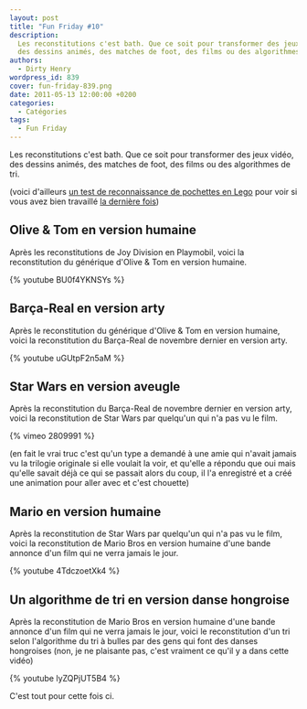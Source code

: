 ```yaml
---
layout: post
title: "Fun Friday #10"
description:
  Les reconstitutions c'est bath. Que ce soit pour transformer des jeux vidéo,
  des dessins animés, des matches de foot, des films ou des algorithmes de tri.
authors:
  - Dirty Henry
wordpress_id: 839
cover: fun-friday-839.png
date: 2011-05-13 12:00:00 +0200
categories:
  - Catégories
tags:
  - Fun Friday
---
```


Les reconstitutions c'est bath. Que ce soit pour transformer des jeux vidéo, des
dessins animés, des matches de foot, des films ou des algorithmes de tri.

(voici d'ailleurs
[un test de reconnaissance de pochettes en Lego](http://www.telegraph.co.uk/culture/culturepicturegalleries/8296237/Lego-album-covers-quiz.html?image=25)
pour voir si vous avez bien travaillé [la dernière fois](801))

## Olive & Tom en version humaine

Après les reconstitutions de Joy Division en Playmobil, voici la reconstitution
du générique d'Olive & Tom en version humaine.

{% youtube BU0f4YKNSYs %}

## Barça-Real en version arty

Après le reconstitution du générique d'Olive & Tom en version humaine, voici la
reconstitution du Barça-Real de novembre dernier en version arty.

{% youtube uGUtpF2n5aM %}

## Star Wars en version aveugle

Après la reconstitution du Barça-Real de novembre dernier en version arty, voici
la reconstitution de Star Wars par quelqu'un qui n'a pas vu le film.

{% vimeo 2809991 %}

(en fait le vrai truc c'est qu'un type a demandé à une amie qui n'avait jamais
vu la trilogie originale si elle voulait la voir, et qu'elle a répondu que oui
mais qu'elle savait déjà ce qui se passait alors du coup, il l'a enregistré et a
créé une animation pour aller avec et c'est chouette)

## Mario en version humaine

Après la reconstitution de Star Wars par quelqu'un qui n'a pas vu le film, voici
la reconstitution de Mario Bros en version humaine d'une bande annonce d'un film
qui ne verra jamais le jour.

{% youtube 4TdczoetXk4 %}

## Un algorithme de tri en version danse hongroise

Après la reconstitution de Mario Bros en version humaine d'une bande annonce
d'un film qui ne verra jamais le jour, voici le reconstitution d'un tri selon
l'algorithme du tri à bulles par des gens qui font des danses hongroises (non,
je ne plaisante pas, c'est vraiment ce qu'il y a dans cette vidéo)

{% youtube lyZQPjUT5B4 %}

C'est tout pour cette fois ci.
